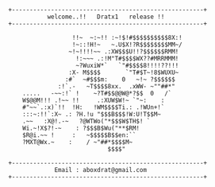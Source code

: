         +------------------------------------------------------+
                   welcome..!!   Dratx1   release !!       
        +------------------------------------------------------+
                                            
                          !!~  ~:~!! :~!$!#$$$$$$$$$$8X:!       
                          !~::!H!~   ~.U$X!?R$$$$$$$$MM~/  
                         ~!~!!!!~~ .:XW$$$U!!?$$$$$$RMM!     
                           !:~~~ .:!M"T#$$$$WX??#MRRMMM!     
                           ~?WuxiW*`   `"#$$$$8!!!!??!!!      
                         :X- M$$$$       `"T#$T~!8$WUXU~       
                        :#`  ~#$$$m:    0   ~!~ ?$$$$$$      
                      :!`.-   ~T$$$$8xx.  .xWW- ~""##*"       
            .....   -~~:!` !    ~?T#$$@@W@*?$$  0   /`      
            W$@@M!!! .!~~ !!     .:XUW$W!~ `"~:    :         
            #"~~`.:x)`!!  !H:   !WM$$$$Ti.: .!WUn+!`          
            :::~:!!`:X~ .: ?H.!u "$$$B$$$!W:U!T$$M~          
            .~~   :X@!.-~   ?@WTWo("*$$$W$TH$! `           
            Wi.~!X$?!-~    : ?$$$B$Wu("**$RM!              
            $R@i.~~ !     :   ~$$$$$B$$en:``             
            ?MXT@Wx.~    :    / ~"##*$$$$M~                
                                    $$$$"                 
                                            
        +------------------------------------------------------+
                     Email : aboxdrat@gmail.com             
        +------------------------------------------------------+

